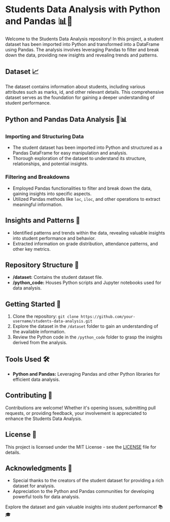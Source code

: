 # Students Data Analysis with Python and Pandas 📊🐍

Welcome to the Students Data Analysis repository! In this project, a student dataset has been imported into Python and transformed into a DataFrame using Pandas. The analysis involves leveraging Pandas to filter and break down the data, providing new insights and revealing trends and patterns.

## Dataset 📈

The dataset contains information about students, including various attributes such as marks, id, and other relevant details. This comprehensive dataset serves as the foundation for gaining a deeper understanding of student performance.

## Python and Pandas Data Analysis 🐍📊

### Importing and Structuring Data

- The student dataset has been imported into Python and structured as a Pandas DataFrame for easy manipulation and analysis.
- Thorough exploration of the dataset to understand its structure, relationships, and potential insights.

### Filtering and Breakdowns

- Employed Pandas functionalities to filter and break down the data, gaining insights into specific aspects.
- Utilized Pandas methods like `loc`, `iloc`, and other operations to extract meaningful information.

## Insights and Patterns 🚀

- Identified patterns and trends within the data, revealing valuable insights into student performance and behavior.
- Extracted information on grade distribution, attendance patterns, and other key metrics.

## Repository Structure 📁

- **/dataset:** Contains the student dataset file.
- **/python_code:** Houses Python scripts and Jupyter notebooks used for data analysis.

## Getting Started 🚀

1. Clone the repository: `git clone https://github.com/your-username/students-data-analysis.git`
2. Explore the dataset in the `/dataset` folder to gain an understanding of the available information.
3. Review the Python code in the `/python_code` folder to grasp the insights derived from the analysis.

## Tools Used 🛠️

- **Python and Pandas:** Leveraging Pandas and other Python libraries for efficient data analysis.

## Contributing 👥

Contributions are welcome! Whether it's opening issues, submitting pull requests, or providing feedback, your involvement is appreciated to enhance the Students Data Analysis.

## License 📄

This project is licensed under the MIT License - see the [LICENSE](LICENSE) file for details.

## Acknowledgments 🙏

- Special thanks to the creators of the student dataset for providing a rich dataset for analysis.
- Appreciation to the Python and Pandas communities for developing powerful tools for data analysis.

Explore the dataset and gain valuable insights into student performance! 📚🎓
